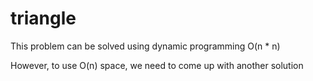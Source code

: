 # triangle

This problem can be solved using dynamic programming O(n * n)

However, to use O(n) space, we need to come up with another solution

